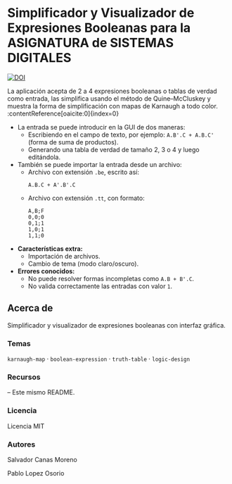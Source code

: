 # Simplificador y Visualizador de Expresiones Booleanas para la ASIGNATURA de SISTEMAS DIGITALES

[![DOI](https://zenodo.org/badge/991319484.svg)](https://doi.org/10.5281/zenodo.15530670)

La aplicación acepta de 2 a 4 expresiones booleanas o tablas de verdad como entrada, las simplifica usando el método de Quine–McCluskey y muestra la forma de simplificación con mapas de Karnaugh a todo color. :contentReference[oaicite:0]{index=0}

* La entrada se puede introducir en la GUI de dos maneras:  
  * Escribiendo en el campo de texto, por ejemplo: `A.B'.C + A.B.C'` (forma de suma de productos).  
  * Generando una tabla de verdad de tamaño 2, 3 o 4 y luego editándola.  
* También se puede importar la entrada desde un archivo:  
  * Archivo con extensión `.be`, escrito así:  
    ```  
    A.B.C + A'.B'.C  
    ```  
  * Archivo con extensión `.tt`, con formato:  
    ```  
    A,B;F  
    0,0;0  
    0,1;1  
    1,0;1  
    1,1;0  
    ```  
* **Características extra:**  
  * Importación de archivos.  
  * Cambio de tema (modo claro/oscuro).  
* **Errores conocidos:**  
  * No puede resolver formas incompletas como `A.B + B'.C`.  
  * No valida correctamente las entradas con valor `1`.  

## Acerca de

Simplificador y visualizador de expresiones booleanas con interfaz gráfica.  

### Temas

`karnaugh-map` · `boolean-expression` · `truth-table` · `logic-design`  

### Recursos

– Este mismo README.  

### Licencia

Licencia MIT

### Autores

Salvador Canas Moreno

Pablo Lopez Osorio
